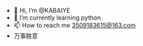 - 👋 Hi, I’m @KABAIYE
- 🌱 I’m currently learning python
- 📫 How to reach me 3509183615@163.com
- 万事胜意
<!---
KABAIYE/KABAIYE is a ✨ special ✨ repository because its `README.md` (this file) appears on your GitHub profile.
You can click the Preview link to take a look at your changes.
--->
